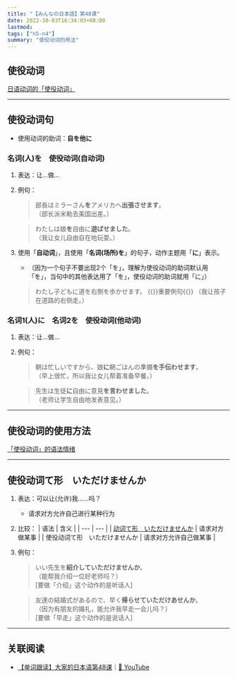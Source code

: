 ```yaml
---
title: "【みんなの日本語】第48课"
date: 2022-10-03T16:34:03+08:00
lastmod: 
tags: ["n5-n4"]
summary: "使役动词的用法"
---
```


## 使役动词
[日语动词的「使役动词」](/transform/causative/)

---
## 使役动词句
- 使用动词的助词：**自を他に**
### 名词(人)を　使役动词(自动词)
1. 表达：让...做...
2. 例句：
    > 部長はミラーさん**を**アメリカへ**出張させます**。  
     （部长派米勒去美国出差。）

    > わたしは娘**を**自由に**遊ばせました**。  
     （我让女儿自由自在地玩耍。）
3. 使用「**自动词**」，且使用「**名词(场所)を**」的句子，动作主题用「**に**」表示。
    - （因为一个句子不要出现2个「を」，理解为使役动词的助词默认用「を」，当句中的其他表达用了「を」，使役动词的助词就用「に」）
 
   > わたし子どもに道を右側を歩かせます。  {{<badge>}}重要例句{{</badge>}}
     （我让孩子在道路的右侧走。）

### 名词1(人)に　名词2を　使役动词(他动词)
1. 表达：让...做...
2. 例句：
    > 朝は忙しいですから、娘**に**朝ごはんの準備**を手伝わせます**。  
     （早上很忙，所以我让女儿帮着准备早餐。）

    > 先生は生徒**に**自由に意見**を言わせました**。  
     （老师让学生自由地发表意见。）


---
## 使役动词的使用方法
[「使役动词」的语法情绪](/transform/causative/#使役动词的语法情绪)

---
## 使役动词て形　いただけませんか
1. 表达：可以让(允许)我......吗？   
    - 请求对方允许自己进行某种行为
2. 比较：
    | 语法 | 含义 |
    | --- | --- |
    | [动词て形　いただけませんか](/minnano/26/#动词て形いただけませんか) | 请求对方做某事 |
    | 使役动词て形　いただけませんか | 请求对方允许自己做某事 |

3. 例句：
    > いい先生を**紹介していただけませんか**。  
     （能帮我介绍一位好老师吗？）  
      [要做「介绍」这个动作的是听话人]

    > 友達の結婚式があるので、早く**帰らせていただけあせんか**。  
     （因为有朋友的婚礼，能允许我早走一会儿吗？）  
      [要做「早走」这个动作的是说话人]

---
## 关联阅读
- [【单词跟读】大家的日本语第48课](https://www.bilibili.com/video/BV1G34y1e7RA?p=48)｜[🔗 YouTube](https://youtu.be/cvs4kYwi-h8M)